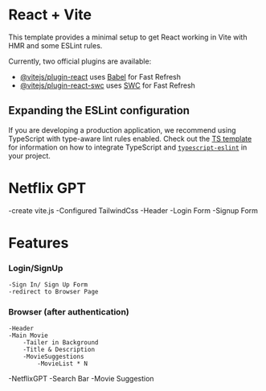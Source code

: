 # React + Vite

This template provides a minimal setup to get React working in Vite with HMR and some ESLint rules.

Currently, two official plugins are available:

- [@vitejs/plugin-react](https://github.com/vitejs/vite-plugin-react/blob/main/packages/plugin-react) uses [Babel](https://babeljs.io/) for Fast Refresh
- [@vitejs/plugin-react-swc](https://github.com/vitejs/vite-plugin-react/blob/main/packages/plugin-react-swc) uses [SWC](https://swc.rs/) for Fast Refresh

## Expanding the ESLint configuration

If you are developing a production application, we recommend using TypeScript with type-aware lint rules enabled. Check out the [TS template](https://github.com/vitejs/vite/tree/main/packages/create-vite/template-react-ts) for information on how to integrate TypeScript and [`typescript-eslint`](https://typescript-eslint.io) in your project.

# Netflix GPT
-create vite.js
-Configured TailwindCss
-Header
-Login Form
-Signup Form



# Features
### Login/SignUp
    -Sign In/ Sign Up Form
    -redirect to Browser Page

### Browser (after authentication)
    -Header
    -Main Movie
        -Tailer in Background
        -Title & Description
        -MovieSuggestions
            -MovieList * N
-NetflixGPT
    -Search Bar
    -Movie Suggestion